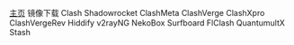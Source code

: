 [主页](https://github.com/wangzai69/fanqiang) 镜像下载 Clash Shadowrocket ClashMeta ClashVerge ClashXpro ClashVergeRev Hiddify v2rayNG NekoBox Surfboard FlClash QuantumultX Stash 
